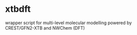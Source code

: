 # xtbdft
wrapper script for multi-level molecular modelling powered by CREST/GFN2-XTB and NWChem (DFT)
